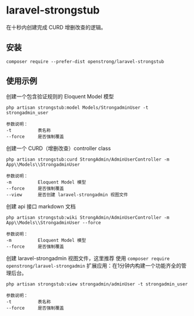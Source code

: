 # laravel-strongstub
在十秒内创建完成 CURD 增删改查的逻辑。

安装
-------

```
composer require --prefer-dist openstrong/laravel-strongstub
```
使用示例
-------

创建一个包含验证规则的 Eloquent Model 模型
```
php artisan strongstub:model Models/StrongadminUser -t strongadmin_user

参数说明：
-t          表名称
--force     是否强制覆盖
```

创建一个 CURD（增删改查）controller class
```
php artisan strongstub:curd StrongAdmin/AdminUserController -m App\\Models\\StrongadminUser

参数说明：
-m          Eloquent Model 模型
--force     是否强制覆盖
--view      是否创建 laravel-strongadmin 视图文件
```

创建 api 接口 markdown 文档
```
php artisan strongstub:wiki StrongAdmin/AdminUserController -m App\\Models\\StrongadminUser --force

参数说明：
-m          Eloquent Model 模型
--force     是否强制覆盖
```

创建 laravel-strongadmin 视图文件，这里推荐 使用 `composer require openstrong/laravel-strongadmin` 扩展应用：在1分钟内构建一个功能齐全的管理后台。
```
php artisan strongstub:view strongadmin/adminUser -t strongadmin_user

参数说明：
-t          表名称
--force     是否强制覆盖
```
